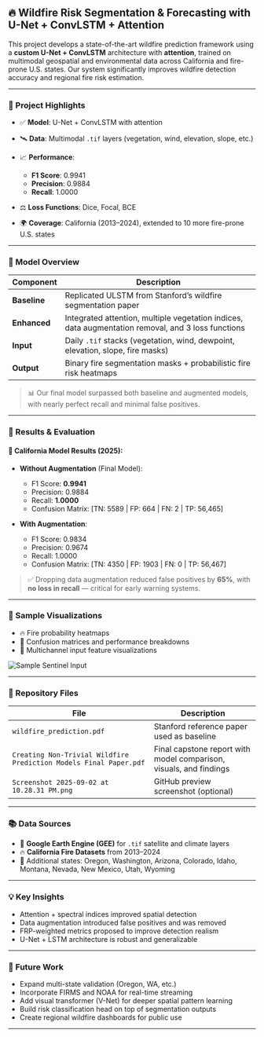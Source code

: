 ## 🔥 Wildfire Risk Segmentation & Forecasting with U-Net + ConvLSTM + Attention

This project develops a state-of-the-art wildfire prediction framework using a **custom U-Net + ConvLSTM** architecture with **attention**, trained on multimodal geospatial and environmental data across California and fire-prone U.S. states. Our system significantly improves wildfire detection accuracy and regional fire risk estimation.

---

### 📌 Project Highlights

* ✅ **Model**: U-Net + ConvLSTM with attention
* 🛰️ **Data**: Multimodal `.tif` layers (vegetation, wind, elevation, slope, etc.)
* 📈 **Performance**:

  * **F1 Score**: 0.9941
  * **Precision**: 0.9884
  * **Recall**: 1.0000
* ⚖️ **Loss Functions**: Dice, Focal, BCE
* 🌍 **Coverage**: California (2013–2024), extended to 10 more fire-prone U.S. states

---

### 🧠 Model Overview

| Component    | Description                                                                                        |
| ------------ | -------------------------------------------------------------------------------------------------- |
| **Baseline** | Replicated ULSTM from Stanford’s wildfire segmentation paper                                       |
| **Enhanced** | Integrated attention, multiple vegetation indices, data augmentation removal, and 3 loss functions |
| **Input**    | Daily `.tif` stacks (vegetation, wind, dewpoint, elevation, slope, fire masks)                     |
| **Output**   | Binary fire segmentation masks + probabilistic fire risk heatmaps                                  |

> 📊 Our final model surpassed both baseline and augmented models, with nearly perfect recall and minimal false positives.

---

### 🧪 Results & Evaluation

#### 🔬 California Model Results (2025):

* **Without Augmentation** (Final Model):

  * F1 Score: **0.9941**
  * Precision: 0.9884
  * Recall: **1.0000**
  * Confusion Matrix: \[TN: 5589 | FP: 664 | FN: 2 | TP: 56,465]

* **With Augmentation**:

  * F1 Score: 0.9834
  * Precision: 0.9674
  * Recall: 1.0000
  * Confusion Matrix: \[TN: 4350 | FP: 1903 | FN: 0 | TP: 56,467]

> ✅ Dropping data augmentation reduced false positives by **65%**, with **no loss in recall** — critical for early warning systems.

---

### 🌲 Sample Visualizations

* 🔥 Fire probability heatmaps
* 🧭 Confusion matrices and performance breakdowns
* 🌄 Multichannel input feature visualizations

![Sample Sentinel Input](./sentinel-2%20visualization.png)

---

### 📂 Repository Files

| File                                                              | Description                                                        |
| ----------------------------------------------------------------- | ------------------------------------------------------------------ |
| `wildfire_prediction.pdf`                                         | Stanford reference paper used as baseline                          |
| `Creating Non-Trivial Wildfire Prediction Models Final Paper.pdf` | Final capstone report with model comparison, visuals, and findings |
| `Screenshot 2025-09-02 at 10.28.31 PM.png`                        | GitHub preview screenshot (optional)                               |

---

### 📚 Data Sources

* 📡 **Google Earth Engine (GEE)** for `.tif` satellite and climate layers
* 🔥 **California Fire Datasets** from 2013–2024
* 🧭 Additional states: Oregon, Washington, Arizona, Colorado, Idaho, Montana, Nevada, New Mexico, Utah, Wyoming

---

### 💡 Key Insights

* Attention + spectral indices improved spatial detection
* Data augmentation introduced false positives and was removed
* FRP-weighted metrics proposed to improve detection realism
* U-Net + LSTM architecture is robust and generalizable

---

### 🚀 Future Work

* Expand multi-state validation (Oregon, WA, etc.)
* Incorporate FIRMS and NOAA for real-time streaming
* Add visual transformer (V-Net) for deeper spatial pattern learning
* Build risk classification head on top of segmentation outputs
* Create regional wildfire dashboards for public use

---

